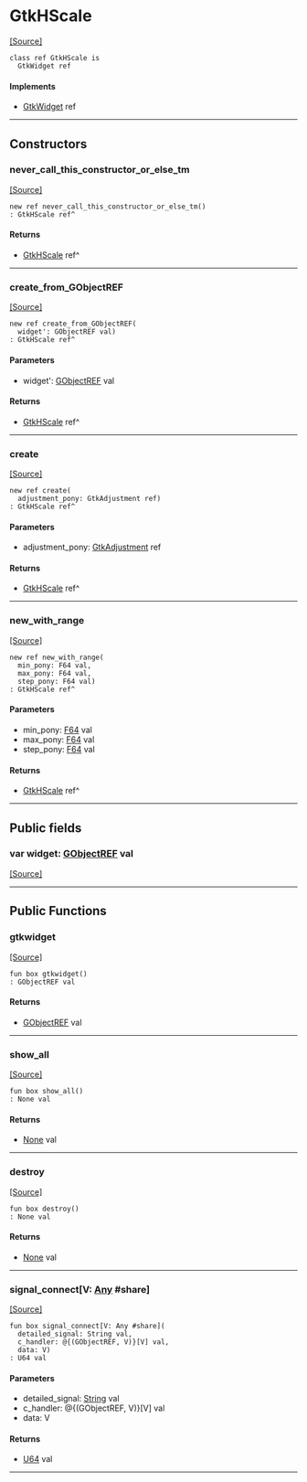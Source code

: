 # GtkHScale
<span class="source-link">[[Source]](src/gtk3/GtkHScale.md#L6)</span>
```pony
class ref GtkHScale is
  GtkWidget ref
```

#### Implements

* [GtkWidget](gtk3-GtkWidget.md) ref

---

## Constructors

### never_call_this_constructor_or_else_tm
<span class="source-link">[[Source]](src/gtk3/GtkHScale.md#L10)</span>


```pony
new ref never_call_this_constructor_or_else_tm()
: GtkHScale ref^
```

#### Returns

* [GtkHScale](gtk3-GtkHScale.md) ref^

---

### create_from_GObjectREF
<span class="source-link">[[Source]](src/gtk3/GtkHScale.md#L13)</span>


```pony
new ref create_from_GObjectREF(
  widget': GObjectREF val)
: GtkHScale ref^
```
#### Parameters

*   widget': [GObjectREF](gtk3-..-gobject-GObjectREF.md) val

#### Returns

* [GtkHScale](gtk3-GtkHScale.md) ref^

---

### create
<span class="source-link">[[Source]](src/gtk3/GtkHScale.md#L17)</span>


```pony
new ref create(
  adjustment_pony: GtkAdjustment ref)
: GtkHScale ref^
```
#### Parameters

*   adjustment_pony: [GtkAdjustment](gtk3-GtkAdjustment.md) ref

#### Returns

* [GtkHScale](gtk3-GtkHScale.md) ref^

---

### new_with_range
<span class="source-link">[[Source]](src/gtk3/GtkHScale.md#L20)</span>


```pony
new ref new_with_range(
  min_pony: F64 val,
  max_pony: F64 val,
  step_pony: F64 val)
: GtkHScale ref^
```
#### Parameters

*   min_pony: [F64](builtin-F64.md) val
*   max_pony: [F64](builtin-F64.md) val
*   step_pony: [F64](builtin-F64.md) val

#### Returns

* [GtkHScale](gtk3-GtkHScale.md) ref^

---

## Public fields

### var widget: [GObjectREF](gtk3-..-gobject-GObjectREF.md) val
<span class="source-link">[[Source]](src/gtk3/GtkHScale.md#L7)</span>



---

## Public Functions

### gtkwidget
<span class="source-link">[[Source]](src/gtk3/GtkHScale.md#L9)</span>


```pony
fun box gtkwidget()
: GObjectREF val
```

#### Returns

* [GObjectREF](gtk3-..-gobject-GObjectREF.md) val

---

### show_all
<span class="source-link">[[Source]](src/gtk3/GtkWidget.md#L4)</span>


```pony
fun box show_all()
: None val
```

#### Returns

* [None](builtin-None.md) val

---

### destroy
<span class="source-link">[[Source]](src/gtk3/GtkWidget.md#L7)</span>


```pony
fun box destroy()
: None val
```

#### Returns

* [None](builtin-None.md) val

---

### signal_connect\[V: [Any](builtin-Any.md) #share\]
<span class="source-link">[[Source]](src/gtk3/GtkWidget.md#L10)</span>


```pony
fun box signal_connect[V: Any #share](
  detailed_signal: String val,
  c_handler: @{(GObjectREF, V)}[V] val,
  data: V)
: U64 val
```
#### Parameters

*   detailed_signal: [String](builtin-String.md) val
*   c_handler: @{(GObjectREF, V)}[V] val
*   data: V

#### Returns

* [U64](builtin-U64.md) val

---

